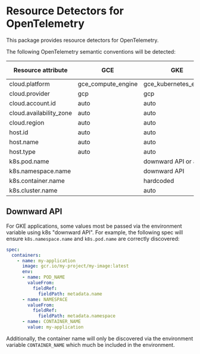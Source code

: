 # Resource Detectors for OpenTelemetry

This package provides resource detectors for OpenTelemetry.

The following OpenTelemetry semantic conventions will be detected:

| Resource attribute | GCE | GKE | Cloud Run |
| ------------------ | --- | --- | ----------|
| cloud.platform | gce_compute_engine | gce_kubernetes_engine | |
| cloud.provider | gcp | gcp | |
| cloud.account.id | auto | auto | |
| cloud.availability_zone | auto | auto | |
| cloud.region | auto | auto | |
| host.id | auto | auto | |
| host.name | auto | auto | |
| host.type | auto | auto | |
| k8s.pod.name | | downward API or auto | |
| k8s.namespace.name | | downward API | |
| k8s.container.name | | hardcoded | |
| k8s.cluster.name | | auto | |

## Downward API

For GKE applications, some values most be passed via the environment variable using k8s
"downward API".  For example, the following spec will ensure `k8s.namespace.name` and
`k8s.pod.name` are correctly discovered:

```yaml
spec:
  containers:
    - name: my-application
      image: gcr.io/my-project/my-image:latest
      env:
      - name: POD_NAME
        valueFrom:
          fieldRef:
            fieldPath: metadata.name
      - name: NAMESPACE
        valueFrom:
          fieldRef:
            fieldPath: metadata.namespace
      - name: CONTAINER_NAME
        value: my-application
```

Additionally, the container name will only be discovered via the environment variable `CONTAINER_NAME`
which much be included in the environment.
